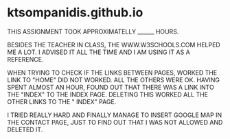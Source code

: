 # ktsompanidis.github.io
THIS ASSIGNMENT TOOK APPROXIMATELLY ______ HOURS.

BESIDES THE TEACHER IN CLASS, THE WWW.W3SCHOOLS.COM HELPED ME A LOT.
I ADVISED IT ALL THE TIME AND I AM USING IT AS A REFERENCE.

WHEN TRYING TO CHECK IF THE LINKS BETWEEN PAGES, WORKED THE LINK TO "HOME" DID NOT WORKED. ALL THE OTHERS WERE OK. HAVING SPENT ALMOST AN HOUR, FOUND OUT THAT THERE WAS A LINK INTO THE "INDEX" TO THE INDEX PAGE. DELETING THIS WORKED ALL THE OTHER LINKS TO THE " INDEX" PAGE.

I TRIED REALLY HARD AND FINALLY MANAGE TO INSERT GOOGLE MAP IN THE CONTACT PAGE, JUST TO FIND OUT THAT I WAS NOT ALLOWED AND DELETED IT.
